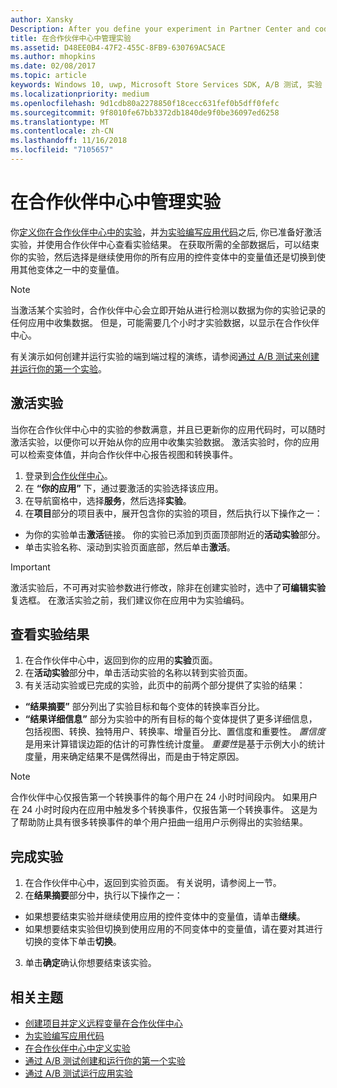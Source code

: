 ```yaml
---
author: Xansky
Description: After you define your experiment in Partner Center and code your experiment in your app, you are ready to active your experiment and use Partner Center to review the results of your experiment.
title: 在合作伙伴中心中管理实验
ms.assetid: D48EE0B4-47F2-455C-8FB9-630769AC5ACE
ms.author: mhopkins
ms.date: 02/08/2017
ms.topic: article
keywords: Windows 10, uwp, Microsoft Store Services SDK, A/B 测试, 实验
ms.localizationpriority: medium
ms.openlocfilehash: 9d1cdb80a2278850f18cecc631fef0b5dff0fefc
ms.sourcegitcommit: 9f8010fe67bb3372db1840de9f0be36097ed6258
ms.translationtype: MT
ms.contentlocale: zh-CN
ms.lasthandoff: 11/16/2018
ms.locfileid: "7105657"
---
```

# <a name="manage-your-experiment-in-partner-center"></a>在合作伙伴中心中管理实验

你[定义你在合作伙伴中心中的实验](define-your-experiment-in-the-dev-center-dashboard.md)，并[为实验编写应用代码](code-your-experiment-in-your-app.md)之后, 你已准备好激活实验，并使用合作伙伴中心查看实验结果。 在获取所需的全部数据后，可以结束你的实验，然后选择是继续使用你的所有应用的控件变体中的变量值还是切换到使用其他变体之一中的变量值。

> [!NOTE]
> 当激活某个实验时，合作伙伴中心会立即开始从进行检测以数据为你的实验记录的任何应用中收集数据。 但是，可能需要几个小时才实验数据，以显示在合作伙伴中心。

有关演示如何创建并运行实验的端到端过程的演练，请参阅[通过 A/B 测试来创建并运行你的第一个实验](create-and-run-your-first-experiment-with-a-b-testing.md)。

## <a name="activate-your-experiment"></a>激活实验

当你在合作伙伴中心中的实验的参数满意，并且已更新你的应用代码时，可以随时激活实验，以便你可以开始从你的应用中收集实验数据。 激活实验时，你的应用可以检索变体值，并向合作伙伴中心报告视图和转换事件。

1. 登录到[合作伙伴中心](https://partner.microsoft.com/dashboard)。
2. 在 **“你的应用”** 下，通过要激活的实验选择该应用。
3. 在导航窗格中，选择**服务**，然后选择**实验**。
4. 在**项目**部分的项目表中，展开包含你的实验的项目，然后执行以下操作之一：
  * 为你的实验单击**激活**链接。 你的实验已添加到页面顶部附近的**活动实验**部分。
  * 单击实验名称、滚动到实验页面底部，然后单击**激活**。

> [!IMPORTANT]
> 激活实验后，不可再对实验参数进行修改，除非在创建实验时，选中了**可编辑实验**复选框。 在激活实验之前，我们建议你在应用中为实验编码。

## <a name="review-the-results-of-your-experiment"></a>查看实验结果

1. 在合作伙伴中心中，返回到你的应用的**实验**页面。
2. 在**活动实验**部分中，单击活动实验的名称以转到实验页面。
3. 有关活动实验或已完成的实验，此页中的前两个部分提供了实验的结果：
  * **“结果摘要”** 部分列出了实验目标和每个变体的转换率百分比。
  * **“结果详细信息”** 部分为实验中的所有目标的每个变体提供了更多详细信息，包括视图、转换、独特用户、转换率、增量百分比、置信度和重要性。 *置信度*是用来计算错误边距的估计的可靠性统计度量。 *重要性*是基于示例大小的统计度量，用来确定结果不是偶然得出，而是由于特定原因。

> [!NOTE]
> 合作伙伴中心仅报告第一个转换事件的每个用户在 24 小时时间段内。 如果用户在 24 小时时段内在应用中触发多个转换事件，仅报告第一个转换事件。 这是为了帮助防止具有很多转换事件的单个用户扭曲一组用户示例得出的实验结果。


## <a name="complete-your-experiment"></a>完成实验

1. 在合作伙伴中心中，返回到实验页面。 有关说明，请参阅上一节。
2. 在**结果摘要**部分中，执行以下操作之一：
  * 如果想要结束实验并继续使用应用的控件变体中的变量值，请单击**继续**。
  * 如果想要结束实验但切换到使用应用的不同变体中的变量值，请在要对其进行切换的变体下单击**切换**。
3. 单击**确定**确认你想要结束该实验。


## <a name="related-topics"></a>相关主题

* [创建项目并定义远程变量在合作伙伴中心](create-a-project-and-define-remote-variables-in-the-dev-center-dashboard.md)
* [为实验编写应用代码](code-your-experiment-in-your-app.md)
* [在合作伙伴中心中定义实验](define-your-experiment-in-the-dev-center-dashboard.md)
* [通过 A/B 测试创建和运行你的第一个实验](create-and-run-your-first-experiment-with-a-b-testing.md)
* [通过 A/B 测试运行应用实验](run-app-experiments-with-a-b-testing.md)
